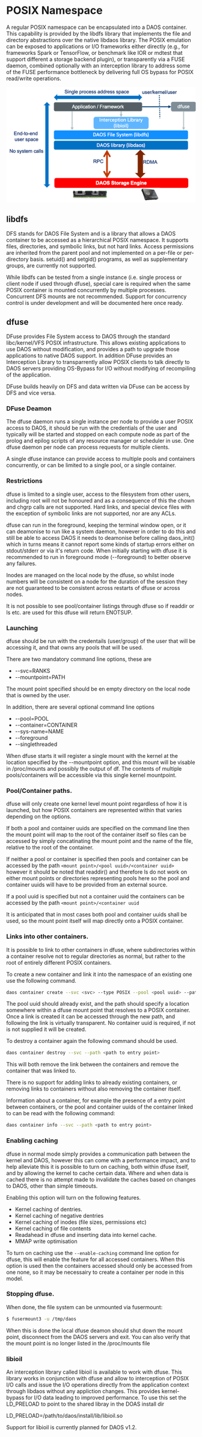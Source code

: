 # POSIX Namespace

A regular POSIX namespace can be encapsulated into a DAOS container.  This
capability is provided by the libdfs library that implements the file and
directory abstractions over the native libdaos library. The POSIX emulation can
be exposed to applications or I/O frameworks either directly (e.g., for
frameworks Spark or TensorFlow, or benchmark like IOR or mdtest that support
different a storage backend plugin), or transparently via a FUSE daemon, combined
optionally with an interception library to address some of the FUSE performance
bottleneck by delivering full OS bypass for POSIX read/write operations.

![../graph/posix.png](../graph/posix.png "POSIX I/O Support")

## libdfs

DFS stands for DAOS File System and is a library that allows a DAOS container to
be accessed as a hierarchical POSIX namespace. It supports files, directories,
and symbolic links, but not hard links. Access permissions are inherited from
the parent pool and not implemented on a per-file or per-directory basis.
setuid() and setgid() programs, as well as supplementary groups, are currently not
supported.

While libdfs can be tested from a single instance (i.e. single process or client
node if used through dfuse), special care is required when the same POSIX
container is mounted concurrently by multiple processes. Concurrent DFS mounts
are not recommended. Support for concurrency control is under development and
will be documented here once ready.

## dfuse

DFuse provides File System access to DAOS through the standard libc/kernel/VFS
POSIX infrastructure.  This allows existing applications to use DAOS without
modification, and provides a path to upgrade those applications to native DAOS
support.  In addition DFuse provides an Interception Library to transparrently
allow POSIX clients to talk directly to DAOS servers providing OS-Bypass for
I/O without modifying of recompiling of the application.

DFuse builds heavily on DFS and data written via DFuse can be access by DFS and
vice versa.

### DFuse Deamon

The dfuse daemon runs a single instance per node to provide a user POSIX access
to DAOS, it should be run with the credentials of the user and typically will
be started and stopped on each compute node as part of the prolog and epilog
scripts of any resource manager or scheduler in use.  One dfuse daemon per node
can process requests for multiple clients.

A single dfuse instance can provide access to multiple pools and containers
concurrently, or can be limited to a single pool, or a single container.

### Restrictions

dfuse is limited to a single user, access to the filesystem from other users,
including root will not be honoured and as a consequence of this the chown
and chgrp calls are not supported.  Hard links, and special device files with
the exception of symbolic links are not supported, nor are any ACLs.

dfuse can run in the foreground, keeping the terminal window open, or it can
deamonise to run like a system daemon, however in order to do this and still be
able to access DAOS it needs to deamonise before calling daos_init() which in
turns means it cannot report some kinds of startup errors either on
stdout/stderr or via it's return code.  When initially starting with dfuse it
is recommended to run in foreground mode (--foreground) to better observe
any failures.

Inodes are managed on the local node by the dfuse, so whilst inode numbers
will be consistent on a node for the duration of the session they are not
guaranteed to be consistent across restarts of dfuse or across nodes.

It is not possible to see pool/container listings through dfuse so if readdir
or ls etc. are used for this dfuse will return ENOTSUP.

### Launching

dfuse should be run with the credentails (user/group) of the user that will
be accessing it, and that owns any pools that will be used.

There are two mandatory command line options, these are

* --svc=RANKS  <service replicas>
* --mountpoint=PATH <path to mount DAOS>

The mount point specified should be en empty directory on the local node that
is owned by the user.

In addition, there are several optional command line options

* --pool=POOL <pool uuid to connect to>
* --container=CONTAINER <container uuid to open>
* --sys-name=NAME <DAOS server name>
* --foreground <run in foreground>
* --singlethreaded <run single threaded>

When dfuse starts it will register a single mount with the kernel at the
location specified by the --mountpoint option, and this mount will be
visable in /proc/mounts and possibly the output of df.  The contents of
multiple pools/containers will be accessible via this single kernel
mountpoint.

### Pool/Container paths.

dfuse will only create one kernel level mount point regardless of how it is
launched, but how POSIX containers are represented within that varies depending
on the options.

If both a pool and container uuids are specified on the command line then the
mount point will map to the root of the container itself so files can be
accessed by simply concatinating the mount point and the name of the file,
relative to the root of the container.

If neither a pool or container is specified then pools and container can be
accessed by the path `<mount point>/<pool uuid>/<container uuid>` however it
should be noted that readdir() and therefore ls do not work on either mount
points or directories representing pools here so the pool and container uuids
will have to be provided from an external source.

If a pool uuid is specified but not a container uuid the containers can be
accessed by the path `<mount point>/<container uuid`

It is anticipated that in most cases both pool and container uuids shall be
used, so the mount point itself will map directly onto a POSIX container.

### Links into other containers.

It is possible to link to other containers in dfuse, where subdirectories
within a container resolve not to regular directories as normal, but rather to
the root of entirely different POSIX containers.

To create a new container and link it into the namespace of an existing one
use the following command.

```bash
daos container create --svc <svc> --type POSIX --pool <pool uuid> --path <path to entry point>
```

The pool uuid should already exist, and the path should specify a location
somewhere within a dfuse mount point that resolves to a POSIX container.
Once a link is created it can be accessed through the new path, and following
the link is virtually transparent.  No container uuid is required, if not is
not supplied it will be created.

To destroy a container again the following command should be used.

```bash
daos container destroy --svc --path <path to entry point>
```

This will both remove the link between the containers and remove the container
that was linked to.

There is no support for adding links to already existing containers, or removing
links to containers without also removing the container itself.

Information about a container, for example the presence of a entry point between
containers, or the pool and container uuids of the container linked to can be
read with the following command:
```bash
daos container info --svc --path <path to entry point>
```

### Enabling caching

dfuse in normal mode simply provides a communication path between the kernel and
DAOS, however this can come with a performance impact, and to help alleviate this
it is possible to turn on caching, both within dfuse itself, and by allowing the
kernel to cache certain data.  Where and when data is cached there is no attempt
made to invalidate the caches based on changes to DAOS, other than simple timeouts.

Enabling this option will turn on the following features.

* Kernel caching of dentries.
* Kernel caching of negative dentries
* Kernel caching of inodes (file sizes, permissions etc)
* Kernel caching of file contents
* Readahead in dfuse and inserting data into kernel cache.
* MMAP write optimisation

To turn on caching use the `--enable-caching` command line option for dfuse, this
will enable the feature for all accessed containers.  When this option is used
then the containers accessed should only be accessed from one none, so it may
be necessairy to create a container per node in this model.

### Stopping dfuse.

When done, the file system can be unmounted via fusermount:

```bash
$ fusermount3 -u /tmp/daos
```

When this is done the local dfuse deamon should shut down the mount point,
disconnect from the DAOS servers and exit.  You can also verify that the
mount point is no longer listed in the /proc/mounts file

### libioil

An interception library called libioil is available to work with dfuse. This
library works in conjunction with dfuse and allow to interception of POSIX I/O
calls and issue the I/O operations directly from the application context through
libdaos without any appliction changes.  This provides kernel-bypass for I/O data
leading to improved performance.
To use this set the LD_PRELOAD to point to the shared libray in the DOAS install
dir

LD_PRELOAD=/path/to/daos/install/lib/libioil.so

Support for libioil is currently planned for DAOS v1.2.
